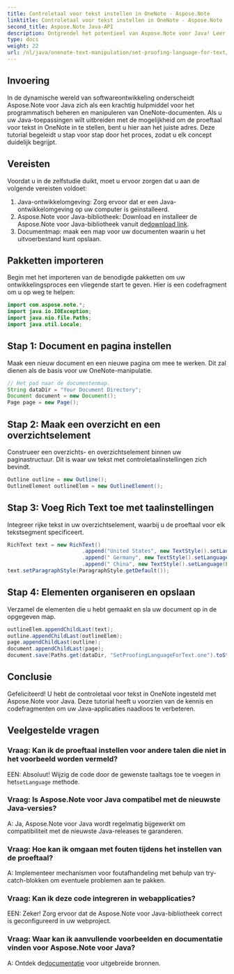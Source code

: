 ```yaml
---
title: Controletaal voor tekst instellen in OneNote - Aspose.Note
linktitle: Controletaal voor tekst instellen in OneNote - Aspose.Note
second_title: Aspose.Note Java-API
description: Ontgrendel het potentieel van Aspose.Note voor Java! Leer hoe u de taal voor tekstcontrole in OneNote naadloos kunt instellen met onze stapsgewijze handleiding.
type: docs
weight: 22
url: /nl/java/onenote-text-manipulation/set-proofing-language-for-text/
---
```

## Invoering
In de dynamische wereld van softwareontwikkeling onderscheidt Aspose.Note voor Java zich als een krachtig hulpmiddel voor het programmatisch beheren en manipuleren van OneNote-documenten. Als u uw Java-toepassingen wilt uitbreiden met de mogelijkheid om de proeftaal voor tekst in OneNote in te stellen, bent u hier aan het juiste adres. Deze tutorial begeleidt u stap voor stap door het proces, zodat u elk concept duidelijk begrijpt.
## Vereisten
Voordat u in de zelfstudie duikt, moet u ervoor zorgen dat u aan de volgende vereisten voldoet:
1. Java-ontwikkelomgeving: Zorg ervoor dat er een Java-ontwikkelomgeving op uw computer is geïnstalleerd.
2.  Aspose.Note voor Java-bibliotheek: Download en installeer de Aspose.Note voor Java-bibliotheek vanuit de[download link](https://releases.aspose.com/note/java/).
3. Documentmap: maak een map voor uw documenten waarin u het uitvoerbestand kunt opslaan.
## Pakketten importeren
Begin met het importeren van de benodigde pakketten om uw ontwikkelingsproces een vliegende start te geven. Hier is een codefragment om u op weg te helpen:
```java
import com.aspose.note.*;
import java.io.IOException;
import java.nio.file.Paths;
import java.util.Locale;
```
## Stap 1: Document en pagina instellen
Maak een nieuw document en een nieuwe pagina om mee te werken. Dit zal dienen als de basis voor uw OneNote-manipulatie.
```java
// Het pad naar de documentenmap.
String dataDir = "Your Document Directory";
Document document = new Document();
Page page = new Page();
```
## Stap 2: Maak een overzicht en een overzichtselement
Construeer een overzichts- en overzichtselement binnen uw paginastructuur. Dit is waar uw tekst met controletaalinstellingen zich bevindt.
```java
Outline outline = new Outline();
OutlineElement outlineElem = new OutlineElement();
```
## Stap 3: Voeg Rich Text toe met taalinstellingen
Integreer rijke tekst in uw overzichtselement, waarbij u de proeftaal voor elk tekstsegment specificeert.
```java
RichText text = new RichText()
                        .append("United States", new TextStyle().setLanguage(Locale.forLanguageTag("en-US")))
                        .append(" Germany", new TextStyle().setLanguage(Locale.forLanguageTag("de-DE")))
                        .append(" China", new TextStyle().setLanguage(Locale.forLanguageTag("zh-CN")));
text.setParagraphStyle(ParagraphStyle.getDefault());
```
## Stap 4: Elementen organiseren en opslaan
Verzamel de elementen die u hebt gemaakt en sla uw document op in de opgegeven map.
```java
outlineElem.appendChildLast(text);
outline.appendChildLast(outlineElem);
page.appendChildLast(outline);
document.appendChildLast(page);
document.save(Paths.get(dataDir, "SetProofingLanguageForText.one").toString()); 
```
## Conclusie
Gefeliciteerd! U hebt de controletaal voor tekst in OneNote ingesteld met Aspose.Note voor Java. Deze tutorial heeft u voorzien van de kennis en codefragmenten om uw Java-applicaties naadloos te verbeteren.
## Veelgestelde vragen
### Vraag: Kan ik de proeftaal instellen voor andere talen die niet in het voorbeeld worden vermeld?
 EEN: Absoluut! Wijzig de code door de gewenste taaltags toe te voegen in het`setLanguage` methode.
### Vraag: Is Aspose.Note voor Java compatibel met de nieuwste Java-versies?
A: Ja, Aspose.Note voor Java wordt regelmatig bijgewerkt om compatibiliteit met de nieuwste Java-releases te garanderen.
### Vraag: Hoe kan ik omgaan met fouten tijdens het instellen van de proeftaal?
A: Implementeer mechanismen voor foutafhandeling met behulp van try-catch-blokken om eventuele problemen aan te pakken.
### Vraag: Kan ik deze code integreren in webapplicaties?
EEN: Zeker! Zorg ervoor dat de Aspose.Note voor Java-bibliotheek correct is geconfigureerd in uw webproject.
### Vraag: Waar kan ik aanvullende voorbeelden en documentatie vinden voor Aspose.Note voor Java?
 A: Ontdek de[documentatie](https://reference.aspose.com/note/java/) voor uitgebreide bronnen.